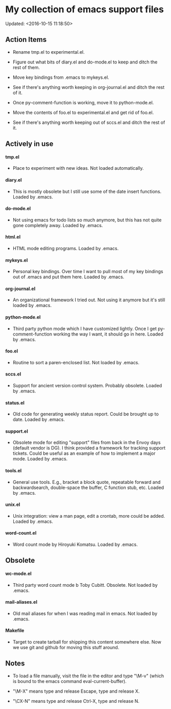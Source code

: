 # My collection of emacs support files
Updated: <2016-10-15 11:18:50>

## Action Items

  * Rename tmp.el to experimental.el.

  * Figure out what bits of diary.el and do-mode.el to keep and ditch
    the rest of them.

  * Move key bindings from .emacs to mykeys.el.

  * See if there's anything worth keeping in org-journal.el and ditch
    the rest of it.

  * Once py-comment-function is working, move it to python-mode.el.

  * Move the contents of foo.el to experimental.el and get rid of foo.el.

  * See if there's anything worth keeping out of sccs.el and ditch the
    rest of it.

## Actively in use

#### tmp.el

  * Place to experiment with new ideas. Not loaded automatically.

#### diary.el

  * This is mostly obsolete but I still use some of the date insert
    functions. Loaded by .emacs.

#### do-mode.el

  * Not using emacs for todo lists so much anymore, but this has not quite gone 
    completely away. Loaded by .emacs.

#### html.el

  * HTML mode editing programs. Loaded by .emacs.

#### mykeys.el

  * Personal key bindings. Over time I want to pull most of
    my key bindings out of .emacs and put them here. Loaded by .emacs.

#### org-journal.el

  * An organizational framework I tried out. Not using it anymore
    but it's still loaded by .emacs.

#### python-mode.el

  * Third party python mode which I have customized lightly. Once I
    get py-comment-function working the way I want, it should go in
    here. Loaded by .emacs.

#### foo.el

  * Routine to sort a paren-enclosed list. Not loaded by .emacs.

#### sccs.el

  * Support for ancient version control system. Probably obsolete. Loaded by .emacs.

#### status.el

  * Old code for generating weekly status report. Could be brought
      up to date. Loaded by .emacs.

#### support.el

  * Obsolete mode for editing "support" files from back in the Envoy
    days (default vendor is DG). I think provided a framework for
    tracking support tickets. Could be useful as an example of how to
    implement a major mode. Loaded by .emacs.

#### tools.el

  * General use tools. E.g., bracket a block quote, repeatable forward
    and backwardsearch, double-space the buffer, C function stub, etc.
    Loaded by .emacs.

#### unix.el

  * Unix integration: view a man page, edit a crontab, more could be
    added. Loaded by .emacs.

#### word-count.el

  * Word count mode by Hiroyuki Komatsu. Loaded by .emacs.

## Obsolete

#### wc-mode.el

  * Third party word count mode b Toby Cubitt. Obsolete. Not loaded by
    .emacs.

#### mail-aliases.el

  * Old mail aliases for when I was reading mail in emacs. Not
    loaded by .emacs.

#### Makefile

  * Target to create tarball for shipping this content somewhere
    else. Now we use git and github for moving this stuff around.

## Notes

  * To load a file manually, visit the file in the editor and type "\M-v"
    (which is bound to the emacs command eval-current-buffer).

  * "\M-X" means type and release Escape, type and release X.

  * "\CX-N" means type and release Ctrl-X, type and release N.